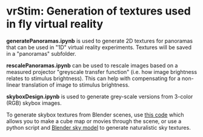 # vrStim: Generation of textures used in fly virtual reality

**generatePanoramas.ipynb** is used to generate 2D textures for panoramas that can be used in "1D" virtual reality experiments. Textures will be  saved in a "panoramas" subfolder.

**rescalePanoramas.ipynb** can be used to rescale images based on a measured projector "greyscale transfer function" (i.e. how image brightness relates to stimulus brightness). This can help with compensating for a non-linear translation of image to stimulus brightness.

**skyboxDesign.ipynb** is used to generate grey-scale versions from 3-color (RGB) skybox images. 

To generate skybox textures from Blender scenes, use [this code](https://github.com/JaneliaSciComp/blender-spherical-video) which allows you to make a cube map or movies through the scene, or use a python script and [Blender sky model](https://docs.blender.org/manual/en/latest/render/shader_nodes/textures/sky.html) to generate naturalistic sky textures.
